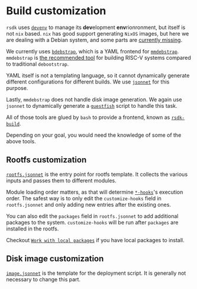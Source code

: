 # Build customization

`rsdk` uses [`devenv`](https://devenv.sh/) to manage its **dev**elopment **env**rionronment, but itself is not `nix` based. `nix` has good support generating `NixOS` images, but here we are dealing with a Debian system, and some parts are [currently missing](https://github.com/NixOS/nixpkgs/pull/270095).

We currently uses [`bdebstrap`](https://github.com/bdrung/bdebstrap), which is a YAML frontend for [`mmdebstrap`](https://gitlab.mister-muffin.de/josch/mmdebstrap). `mmdebstrap` is [the recommended tool](https://wiki.debian.org/RISC-V#Creating_a_riscv64_chroot) for building RISC-V systems compared to traditional `debootstrap`.

YAML itself is not a templating language, so it cannot dynamically generate different configurations for different builds. We use [`jsonnet`](https://jsonnet.org) for this purpose.

Lastly, `mmdebstrap` does not handle disk image generation. We again use `jsonnet` to dynamically generate a [`guestfish`](https://libguestfs.org/guestfish.1.html) script to handle this task.

All of those tools are glued by `bash` to provide a frontend, known as [`rsdk-build`](https://github.com/AaronDewes/rsdk/tree/main/src/libexec/rsdk/rsdk-build).

Depending on your goal, you would need the knowledge of some of the above tools.

## Rootfs customization

[`rootfs.jsonnet`](https://github.com/AaronDewes/rsdk/tree/main/src/share/rsdk/build/rootfs.jsonnet) is the entry point for rootfs template. It collects the various inputs and passes them to different modules.

Module loading order matters, as that will determine [`*-hooks`](https://manpages.debian.org/testing/mmdebstrap/mmdebstrap.1.en.html#HOOKS)'s execution order. The safest way is to only edit the `customize-hooks` field in `rootfs.jsonnet` and only adding new entries after the existing ones.

You can also edit the `packages` field in `rootfs.jsonnet` to add additional packages to the system. `customize-hooks` will be run after `packages` are installed in the rootfs.

Checkout [`Work with local packages`](local_pkg.md#rsdk-build---debs) if you have local packages to install.

## Disk image customization

[`image.jsonnet`](https://github.com/AaronDewes/rsdk/tree/main/src/share/rsdk/build/rootfs.jsonnet) is the template for the deployment script. It is generally not necessary to change this part.
